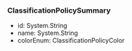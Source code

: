 ### ClassificationPolicySummary
- id: System.String
- name: System.String
- colorEnum: ClassificationPolicyColor
